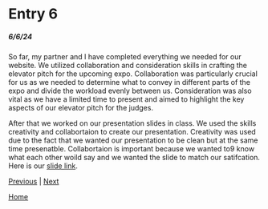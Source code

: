 # Entry 6
##### 6/6/24

So far, my partner and I have completed everything we needed for our website. We utilized collaboration and consideration skills in crafting the elevator pitch for the upcoming expo. Collaboration was particularly crucial for us as we needed to determine what to convey in different parts of the expo and divide the workload evenly between us. Consideration was also vital as we have a limited time to present and aimed to highlight the key aspects of our elevator pitch for the judges.

After that we worked on our presentation slides in class. We used the skills creativity and collabortaion to create our presentation. Creativity was used due to the fact that we wanted our presentation to be clean but at the same time presenatble. Collabortaion is important because we wanted to9 know what each other woild say and we wanted the slide to match our satifcation. Here is our [slide link](https://docs.google.com/presentation/d/1e7pYnouSV7E0yL3-lYRdPNr6UIxF4-Xa5qylhN-MZUw/edit?usp=sharing).

[Previous](entry05.md) | [Next](entry07.md)

[Home](../README.md)
